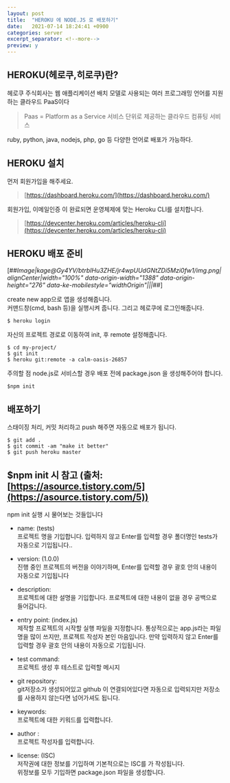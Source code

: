 ```yaml
---
layout: post
title:  "HEROKU 에 NODE.JS 로 배포하기"
date:   2021-07-14 18:24:41 +0900
categories: server
excerpt_separator: <!--more-->
preview: y
---
```


## HEROKU(헤로쿠,히로쿠)란?

헤로쿠 주식회사는 웹 애플리케이션 배치 모델로 사용되는 여러 프로그래밍 언어를 지원하는 클라우드 PaaS이다

<!--more-->

> Paas = Platform as a Service 서비스 단위로 제공하는 클라우드 컴퓨팅 서비스

ruby, python, java, nodejs, php, go 등 다양한 언어로 배포가 가능하다.


## HEROKU 설치

먼저 회원가입을 해주세요.

> [https://dashboard.heroku.com/](https://dashboard.heroku.com/)

회원가입, 이메일인증 이 완료되면 운영체제에 맞는 Heroku CLI를 설치합니다.

> [https://devcenter.heroku.com/articles/heroku-cli](https://devcenter.heroku.com/articles/heroku-cli)

## HEROKU 배포 준비

[##_Image|kage@Gy4YV/btrbIHu3ZHE/jr4wpUUdGNtZDi5Mzi0fw1/img.png|alignCenter|width="100%" data-origin-width="1388" data-origin-height="276" data-ke-mobilestyle="widthOrigin"|||_##]

create new app으로 앱을 생성해줍니다.  
커맨드창(cmd, bash 등)을 실행시켜 줍니다. 그리고 헤로쿠에 로그인해줍니다.

```
$ heroku login
```

자신의 프로젝트 경로로 이동하여 init, 후 remote 설정해줍니다.

```
$ cd my-project/
$ git init
$ heroku git:remote -a calm-oasis-26857
```

주의할 점 node.js로 서비스할 경우 배포 전에 package.json 을 생성해주어야 합니다.

```
$npm init
```

## 배포하기

스태이징 처리, 커밋 처리하고 push 해주면 자동으로 배포가 됩니다.

```
$ git add .
$ git commit -am "make it better"
$ git push heroku master
```

## $npm init 시 참고 (출처: [https://asource.tistory.com/5](https://asource.tistory.com/5))

npm init 실행 시 물어보는 것들입니다

-   name: (tests)  
    프로젝트 명을 기입합니다. 입력하지 않고 Enter를 입력할 경우 폴더명인 tests가 자동으로 기입됩니다..

-   version: (1.0.0)  
    진행 중인 프로젝트의 버전을 이야기하며, Enter를 입력할 경우 괄호 안의 내용이 자동으로 기입됩니다

-   description:  
    프로젝트에 대한 설명을 기입합니다. 프로젝트에 대한 내용이 없을 경우 공백으로 들어갑니다.

-   entry point: (index.js)  
    제작할 프로젝트의 시작할 실행 파일을 지정합니다. 통상적으로는 app.js라는 파일 명을 많이 쓰지만, 프로젝트 작성자 본인 마음입니다. 만약 입력하지 않고 Enter를 입력할 경우 괄호 안의 내용이 자동으로 기입됩니다.

-   test command:  
    프로젝트 생성 후 테스트로 입력할 메시지

-   git repository:  
    git저장소가 생성되어있고 github 이 연결되어있다면 자동으로 입력되지만 저장소를 사용하지 않는다면 넘어가셔도 됩니다.

-   keywords:  
    프로젝트에 대한 키워드를 입력합니다.

-   author :  
    프로젝트 작성자를 입력합니다.

-   license: (ISC)  
    저작권에 대한 정보를 기입하며 기본적으로는 ISC를 가 작성됩니다.  
    위정보를 모두 기입하면 package.json 파일을 생성합니다.